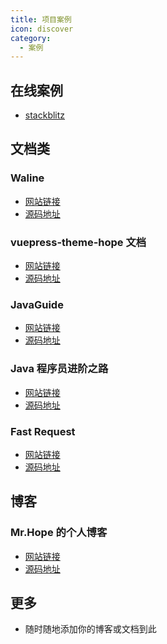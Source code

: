 ```yaml
---
title: 项目案例
icon: discover
category:
  - 案例
---
```


## 在线案例

- [stackblitz](https://stackblitz.com/edit/vuepress-theme-hope)

## 文档类

### Waline

- [网站链接][waline]
- [源码地址](https://github.com/walinejs/waline)

### vuepress-theme-hope 文档

- [网站链接][vuepress-theme-hope]
- [源码地址](https://github.com/vuepress-theme-hope/vuepress-theme-hope/tree/main/docs/theme)

### JavaGuide

- [网站链接][java-guide]
- [源码地址](https://github.com/Snailclimb/JavaGuide)

### Java 程序员进阶之路

- [网站链接][to-be-better-javaer]
- [源码地址](https://github.com/itwanger/toBeBetterJavaer)

### Fast Request

- [网站链接][fast-request]
- [源码地址](https://github.com/dromara/fast-request)

## 博客

### Mr.Hope 的个人博客

- [网站链接](https://mrhope.site)
- [源码地址](https://github.com/Mister-Hope/Mister-Hope.github.io)

## 更多

- 随时随地添加你的博客或文档到此

[vuepress-theme-hope]: https://vuepress-theme-hope.github.io/v2/
[hope-studio]: https://hope-studio.innenu.com
[waline]: https://waline.js.org
[java-guide]: https://javaguide.cn/
[to-be-better-javaer]: https://tobebetterjavaer.com/
[fast-request]: https://dromara.org/fast-request/
